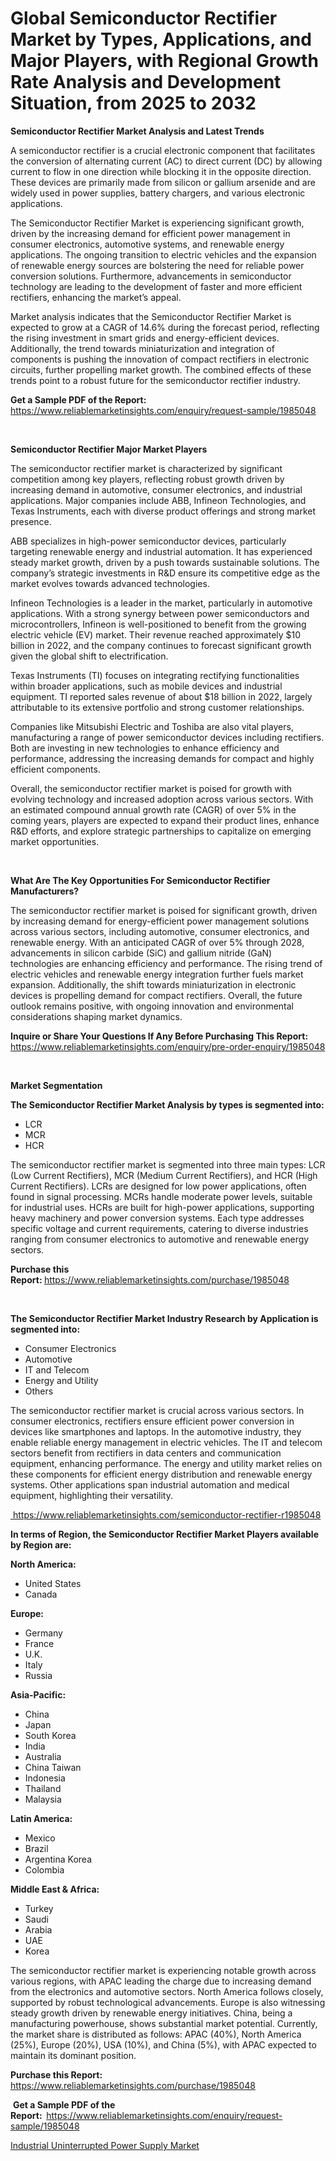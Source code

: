<p><h1>Global Semiconductor Rectifier Market by Types, Applications, and Major Players, with Regional Growth Rate Analysis and Development Situation, from 2025 to 2032</h1></p><p><strong>Semiconductor Rectifier Market Analysis and Latest Trends</strong></p>
<p><p>A semiconductor rectifier is a crucial electronic component that facilitates the conversion of alternating current (AC) to direct current (DC) by allowing current to flow in one direction while blocking it in the opposite direction. These devices are primarily made from silicon or gallium arsenide and are widely used in power supplies, battery chargers, and various electronic applications.</p><p>The Semiconductor Rectifier Market is experiencing significant growth, driven by the increasing demand for efficient power management in consumer electronics, automotive systems, and renewable energy applications. The ongoing transition to electric vehicles and the expansion of renewable energy sources are bolstering the need for reliable power conversion solutions. Furthermore, advancements in semiconductor technology are leading to the development of faster and more efficient rectifiers, enhancing the market’s appeal.</p><p>Market analysis indicates that the Semiconductor Rectifier Market is expected to grow at a CAGR of 14.6% during the forecast period, reflecting the rising investment in smart grids and energy-efficient devices. Additionally, the trend towards miniaturization and integration of components is pushing the innovation of compact rectifiers in electronic circuits, further propelling market growth. The combined effects of these trends point to a robust future for the semiconductor rectifier industry.</p></p>
<p><strong>Get a Sample PDF of the Report:&nbsp;</strong> <a href="https://www.reliablemarketinsights.com/enquiry/request-sample/1985048?utm_campaign=3044&utm_medium=2&utm_source=Github&utm_content=ia&utm_term=06042025&utm_id=semiconductor-rectifier">https://www.reliablemarketinsights.com/enquiry/request-sample/1985048</a></p>
<p>&nbsp;</p>
<p><strong>Semiconductor Rectifier Major Market Players</strong></p>
<p><p>The semiconductor rectifier market is characterized by significant competition among key players, reflecting robust growth driven by increasing demand in automotive, consumer electronics, and industrial applications. Major companies include ABB, Infineon Technologies, and Texas Instruments, each with diverse product offerings and strong market presence.</p><p>ABB specializes in high-power semiconductor devices, particularly targeting renewable energy and industrial automation. It has experienced steady market growth, driven by a push towards sustainable solutions. The company’s strategic investments in R&D ensure its competitive edge as the market evolves towards advanced technologies.</p><p>Infineon Technologies is a leader in the market, particularly in automotive applications. With a strong synergy between power semiconductors and microcontrollers, Infineon is well-positioned to benefit from the growing electric vehicle (EV) market. Their revenue reached approximately $10 billion in 2022, and the company continues to forecast significant growth given the global shift to electrification.</p><p>Texas Instruments (TI) focuses on integrating rectifying functionalities within broader applications, such as mobile devices and industrial equipment. TI reported sales revenue of about $18 billion in 2022, largely attributable to its extensive portfolio and strong customer relationships.</p><p>Companies like Mitsubishi Electric and Toshiba are also vital players, manufacturing a range of power semiconductor devices including rectifiers. Both are investing in new technologies to enhance efficiency and performance, addressing the increasing demands for compact and highly efficient components.</p><p>Overall, the semiconductor rectifier market is poised for growth with evolving technology and increased adoption across various sectors. With an estimated compound annual growth rate (CAGR) of over 5% in the coming years, players are expected to expand their product lines, enhance R&D efforts, and explore strategic partnerships to capitalize on emerging market opportunities.</p></p>
<p>&nbsp;</p>
<p><strong>What Are The Key Opportunities For Semiconductor Rectifier Manufacturers?</strong></p>
<p><p>The semiconductor rectifier market is poised for significant growth, driven by increasing demand for energy-efficient power management solutions across various sectors, including automotive, consumer electronics, and renewable energy. With an anticipated CAGR of over 5% through 2028, advancements in silicon carbide (SiC) and gallium nitride (GaN) technologies are enhancing efficiency and performance. The rising trend of electric vehicles and renewable energy integration further fuels market expansion. Additionally, the shift towards miniaturization in electronic devices is propelling demand for compact rectifiers. Overall, the future outlook remains positive, with ongoing innovation and environmental considerations shaping market dynamics.</p></p>
<p><strong>Inquire or Share Your Questions If Any Before Purchasing This Report:</strong> <a href="https://www.reliablemarketinsights.com/enquiry/pre-order-enquiry/1985048?utm_campaign=3044&utm_medium=2&utm_source=Github&utm_content=ia&utm_term=06042025&utm_id=semiconductor-rectifier">https://www.reliablemarketinsights.com/enquiry/pre-order-enquiry/1985048</a></p>
<p>&nbsp;</p>
<p><strong>Market Segmentation</strong></p>
<p><strong>The Semiconductor Rectifier Market Analysis by types is segmented into:</strong></p>
<p><ul><li>LCR</li><li>MCR</li><li>HCR</li></ul></p>
<p><p>The semiconductor rectifier market is segmented into three main types: LCR (Low Current Rectifiers), MCR (Medium Current Rectifiers), and HCR (High Current Rectifiers). LCRs are designed for low power applications, often found in signal processing. MCRs handle moderate power levels, suitable for industrial uses. HCRs are built for high-power applications, supporting heavy machinery and power conversion systems. Each type addresses specific voltage and current requirements, catering to diverse industries ranging from consumer electronics to automotive and renewable energy sectors.</p></p>
<p><strong>Purchase this Report:&nbsp;</strong><a href="https://www.reliablemarketinsights.com/purchase/1985048?utm_campaign=3044&utm_medium=2&utm_source=Github&utm_content=ia&utm_term=06042025&utm_id=semiconductor-rectifier">https://www.reliablemarketinsights.com/purchase/1985048</a></p>
<p>&nbsp;</p>
<p><strong>The Semiconductor Rectifier Market Industry Research by Application is segmented into:</strong></p>
<p><ul><li>Consumer Electronics</li><li>Automotive</li><li>IT and Telecom</li><li>Energy and Utility</li><li>Others</li></ul></p>
<p><p>The semiconductor rectifier market is crucial across various sectors. In consumer electronics, rectifiers ensure efficient power conversion in devices like smartphones and laptops. In the automotive industry, they enable reliable energy management in electric vehicles. The IT and telecom sectors benefit from rectifiers in data centers and communication equipment, enhancing performance. The energy and utility market relies on these components for efficient energy distribution and renewable energy systems. Other applications span industrial automation and medical equipment, highlighting their versatility.</p></p>
<p><a href="https://www.reliablemarketinsights.com/semiconductor-rectifier-r1985048?utm_campaign=3044&utm_medium=2&utm_source=Github&utm_content=ia&utm_term=06042025&utm_id=semiconductor-rectifier">&nbsp;https://www.reliablemarketinsights.com/semiconductor-rectifier-r1985048</a></p>
<p><strong>In terms of Region, the Semiconductor Rectifier Market Players available by Region are:</strong></p>
<p>
    <p> <strong> North America: </strong>
        <ul>
            <li>United States</li>
            <li>Canada</li>
        </ul>
        </p> 
    <p> <strong> Europe: </strong>
        <ul>
            <li>Germany</li>
            <li>France</li>
            <li>U.K.</li>
            <li>Italy</li>
            <li>Russia</li>
        </ul>
        </p> 
    <p> <strong> Asia-Pacific: </strong>
        <ul>
            <li>China</li>
            <li>Japan</li>
            <li>South Korea</li>
            <li>India</li>
            <li>Australia</li>
            <li>China Taiwan</li>
            <li>Indonesia</li>
            <li>Thailand</li>
            <li>Malaysia</li>
        </ul>
        </p> 
    <p> <strong> Latin America: </strong>
        <ul>
            <li>Mexico</li>
            <li>Brazil</li>
            <li>Argentina Korea</li>
            <li>Colombia</li>
        </ul>
        </p> 
    <p> <strong> Middle East & Africa: </strong>
        <ul>
            <li>Turkey</li>
            <li>Saudi</li>
            <li>Arabia</li>
            <li>UAE</li>
            <li>Korea</li>
        </ul>
    </p>
    </p>
<p><p>The semiconductor rectifier market is experiencing notable growth across various regions, with APAC leading the charge due to increasing demand from the electronics and automotive sectors. North America follows closely, supported by robust technological advancements. Europe is also witnessing steady growth driven by renewable energy initiatives. China, being a manufacturing powerhouse, shows substantial market potential. Currently, the market share is distributed as follows: APAC (40%), North America (25%), Europe (20%), USA (10%), and China (5%), with APAC expected to maintain its dominant position.</p></p>
<p><strong>Purchase this Report: </strong><a href="https://www.reliablemarketinsights.com/purchase/1985048?utm_campaign=3044&utm_medium=2&utm_source=Github&utm_content=ia&utm_term=06042025&utm_id=semiconductor-rectifier">https://www.reliablemarketinsights.com/purchase/1985048</a></p>
<p>&nbsp;<strong>Get a Sample PDF of the Report:&nbsp;&nbsp;</strong><a href="https://www.reliablemarketinsights.com/enquiry/request-sample/1985048?utm_campaign=3044&utm_medium=2&utm_source=Github&utm_content=ia&utm_term=06042025&utm_id=semiconductor-rectifier">https://www.reliablemarketinsights.com/enquiry/request-sample/1985048</a></p>
<p><strong></strong></p>
<p><p><a href="https://github.com/kaqiewan/Market-Research-Report-List-1/blob/main/industrial-uninterrupted-power-supply-market.md?utm_campaign=3044&utm_medium=2&utm_source=Github&utm_content=ia&utm_term=06042025&utm_id=semiconductor-rectifier">Industrial Uninterrupted Power Supply Market</a></p></p>